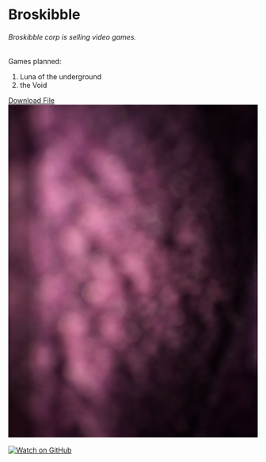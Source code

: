 # **Broskibble**
###### *Broskibble corp is selling video games.*

  Games planned:
1. Luna of the underground
2. the Void

<a href="image.jpg">Download File</a>
![???](image.jpg "???")

[![Watch on GitHub](https://www.addicted2decorating.com/wp-content/uploads/2012/08/orange-color-table.jpg)](https://broskibble.github.io/Downloads/)
